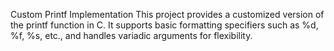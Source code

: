 Custom Printf Implementation
 This project provides a customized version of the printf function in C. It supports basic formatting specifiers such as %d, %f, %s, etc., and handles variadic arguments for flexibility.